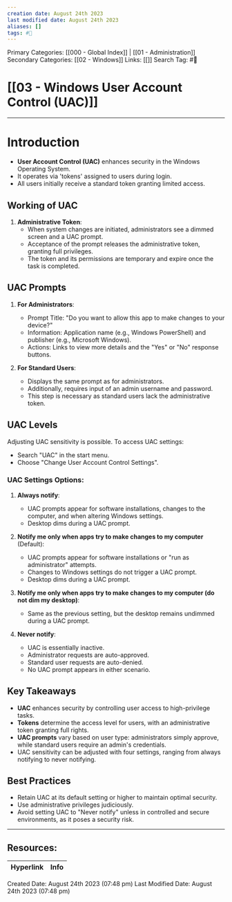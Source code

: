 ```yaml
---
creation date: August 24th 2023
last modified date: August 24th 2023
aliases: []
tags: #📖
---
```


Primary Categories: [[000 - Global Index]] | [[01 - Administration]] 
Secondary Categories: [[02 - Windows]] 
Links: [[]] 
Search Tag: #📖  

# [[03 - Windows User Account Control (UAC)]]  

___
# Introduction
- **User Account Control (UAC)** enhances security in the Windows Operating System.
- It operates via 'tokens' assigned to users during login.
- All users initially receive a standard token granting limited access.

## Working of UAC
1. **Administrative Token**:
   - When system changes are initiated, administrators see a dimmed screen and a UAC prompt.
   - Acceptance of the prompt releases the administrative token, granting full privileges.
   - The token and its permissions are temporary and expire once the task is completed.
## UAC Prompts
1. **For Administrators**:
   - Prompt Title: "Do you want to allow this app to make changes to your device?"
   - Information: Application name (e.g., Windows PowerShell) and publisher (e.g., Microsoft Windows).
   - Actions: Links to view more details and the "Yes" or "No" response buttons.

2. **For Standard Users**:
   - Displays the same prompt as for administrators.
   - Additionally, requires input of an admin username and password.
   - This step is necessary as standard users lack the administrative token.
## UAC Levels
Adjusting UAC sensitivity is possible. To access UAC settings:

- Search "UAC" in the start menu.
- Choose "Change User Account Control Settings".
### UAC Settings Options:
1. **Always notify**:
   - UAC prompts appear for software installations, changes to the computer, and when altering Windows settings.
   - Desktop dims during a UAC prompt.

2. **Notify me only when apps try to make changes to my computer** (Default):
   - UAC prompts appear for software installations or "run as administrator" attempts.
   - Changes to Windows settings do not trigger a UAC prompt.
   - Desktop dims during a UAC prompt.

3. **Notify me only when apps try to make changes to my computer (do not dim my desktop)**:
   - Same as the previous setting, but the desktop remains undimmed during a UAC prompt.

4. **Never notify**:
   - UAC is essentially inactive.
   - Administrator requests are auto-approved.
   - Standard user requests are auto-denied.
   - No UAC prompt appears in either scenario.
## Key Takeaways
- **UAC** enhances security by controlling user access to high-privilege tasks.
- **Tokens** determine the access level for users, with an administrative token granting full rights.
- **UAC prompts** vary based on user type: administrators simply approve, while standard users require an admin's credentials.
- UAC sensitivity can be adjusted with four settings, ranging from always notifying to never notifying.
## Best Practices
- Retain UAC at its default setting or higher to maintain optimal security.
- Use administrative privileges judiciously.
- Avoid setting UAC to "Never notify" unless in controlled and secure environments, as it poses a security risk.




___

## Resources:

| Hyperlink | Info |
| --------- | ---- |


Created Date: August 24th 2023 (07:48 pm) 
Last Modified Date: August 24th 2023 (07:48 pm)
